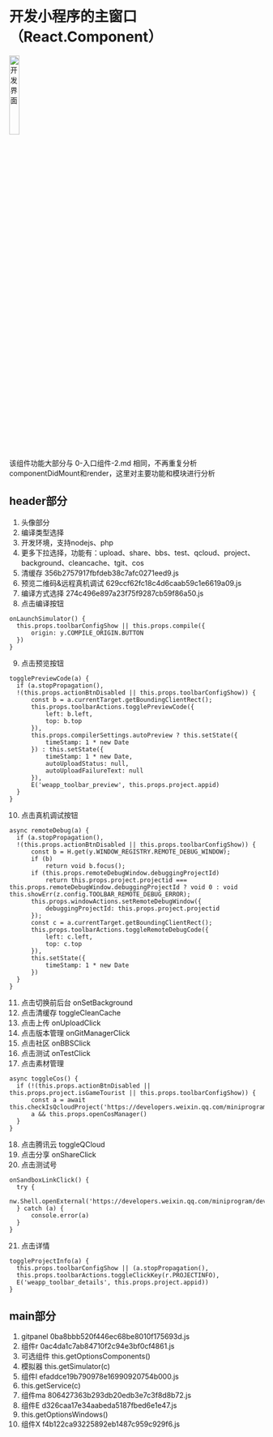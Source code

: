 # 开发小程序的主窗口（React.Component）
<img src="https://github.com/cleverpp/SourceAnalytics/blob/master/wechatwebdevtools/assets/SELECT_PROJECT.png" alt="开发界面" width="20%" height="20%">

该组件功能大部分与 0-入口组件-2.md 相同，不再重复分析componentDidMount和render，这里对主要功能和模块进行分析

## header部分
1. 头像部分
2. 编译类型选择
3. 开发环境，支持nodejs、php
4. 更多下拉选择，功能有：upload、share、bbs、test、qcloud、project、background、cleancache、tgit、cos
5. 清缓存 356b2757917fbfdeb38c7afc0271eed9.js
6. 预览二维码&远程真机调试 629ccf62fc18c4d6caab59c1e6619a09.js
7. 编译方式选择 274c496e897a23f75f9287cb59f86a50.js
8. 点击编译按钮
  ```
  onLaunchSimulator() {
    this.props.toolbarConfigShow || this.props.compile({
        origin: y.COMPILE_ORIGIN.BUTTON
    })
  }
  ```
9. 点击预览按钮
  ```
  togglePreviewCode(a) {
    if (a.stopPropagation(),
    !(this.props.actionBtnDisabled || this.props.toolbarConfigShow)) {
        const b = a.currentTarget.getBoundingClientRect();
        this.props.toolbarActions.togglePreviewCode({
            left: b.left,
            top: b.top
        }),
        this.props.compilerSettings.autoPreview ? this.setState({
            timeStamp: 1 * new Date
        }) : this.setState({
            timeStamp: 1 * new Date,
            autoUploadStatus: null,
            autoUploadFailureText: null
        }),
        E('weapp_toolbar_preview', this.props.project.appid)
    }
  }
  ```
10. 点击真机调试按钮
  ```
  async remoteDebug(a) {
    if (a.stopPropagation(),
    !(this.props.actionBtnDisabled || this.props.toolbarConfigShow)) {
        const b = H.get(y.WINDOW_REGISTRY.REMOTE_DEBUG_WINDOW);
        if (b)
            return void b.focus();
        if (this.props.remoteDebugWindow.debuggingProjectId)
            return this.props.project.projectid === this.props.remoteDebugWindow.debuggingProjectId ? void 0 : void this.showErr(z.config.TOOLBAR_REMOTE_DEBUG_ERROR);
        this.props.windowActions.setRemoteDebugWindow({
            debuggingProjectId: this.props.project.projectid
        });
        const c = a.currentTarget.getBoundingClientRect();
        this.props.toolbarActions.toggleRemoteDebugCode({
            left: c.left,
            top: c.top
        }),
        this.setState({
            timeStamp: 1 * new Date
        })
    }
  }
  ```
11. 点击切换前后台 onSetBackground
12. 点击清缓存 toggleCleanCache
13. 点击上传 onUploadClick
14. 点击版本管理 onGitManagerClick
15. 点击社区 onBBSClick
16. 点击测试 onTestClick
17. 点击素材管理 
  ```
  async toggleCos() {
    if (!(this.props.actionBtnDisabled || this.props.project.isGameTourist || this.props.toolbarConfigShow)) {
        const a = await this.checkIsQcloudProject('https://developers.weixin.qq.com/miniprogram/dev/qcloud/material.html');
        a && this.props.openCosManager()
    }
  }
  ```
18. 点击腾讯云 toggleQCloud
19. 点击分享 onShareClick
20. 点击测试号 
  ```
  onSandboxLinkClick() {
    try {
        nw.Shell.openExternal('https://developers.weixin.qq.com/miniprogram/dev/devtools/sandbox.html')
    } catch (a) {
        console.error(a)
    }
  }
  ```
21. 点击详情
  ```
  toggleProjectInfo(a) {
    this.props.toolbarConfigShow || (a.stopPropagation(),
    this.props.toolbarActions.toggleClickKey(r.PROJECTINFO),
    E('weapp_toolbar_details', this.props.project.appid))
  }
  ```

## main部分
1. gitpanel  0ba8bbb520f446ec68be8010f175693d.js
2. 组件r  0ac4da1c7ab84710f2c94e3bf0cf4861.js
3. 可选组件 this.getOptionsComponents()
4. 模拟器 this.getSimulator(c)
5. 组件l efaddce19b790978e16990920754b000.js
6. this.getService(c)
7. 组件ma 806427363b293db20edb3e7c3f8d8b72.js
8. 组件E d326caa17e34aabeda5187fbed6e1e47.js
9. this.getOptionsWindows()
10. 组件X f4b122ca93225892eb1487c959c929f6.js
